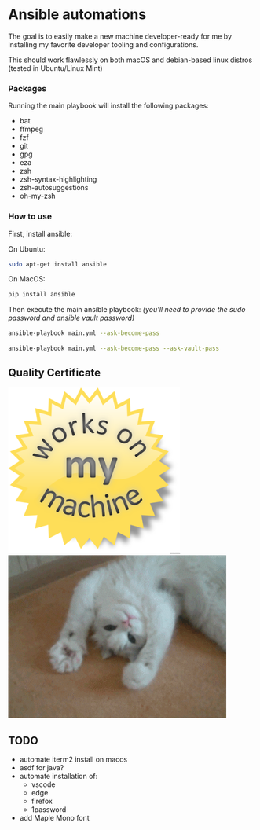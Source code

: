 # Ansible automations
The goal is to easily make a new machine developer-ready for me by installing my favorite developer tooling and configurations.

This should work flawlessly on both macOS and debian-based linux distros (tested in Ubuntu/Linux Mint)

### Packages
Running the main playbook will install the following packages:
  - bat
  - ffmpeg
  - fzf
  - git
  - gpg
  - eza
  - zsh
  - zsh-syntax-highlighting
  - zsh-autosuggestions
  - oh-my-zsh
  

### How to use
First, install ansible:

On Ubuntu:
```sh
sudo apt-get install ansible
```

On MacOS:
```sh
pip install ansible
```

Then execute the main ansible playbook:
_(you'll need to provide the sudo password and ansible vault password)_
```sh
ansible-playbook main.yml --ask-become-pass
```
```sh
ansible-playbook main.yml --ask-become-pass --ask-vault-pass
```


## Quality Certificate
<img src="https://github.com/lily-gh/devtools/blob/img/img/works_on_my_machine.png" width="350" alt="Works on my machine" /> ![Kitty](https://github.com/lily-gh/devtools/blob/img/img/kitty_paws.gif)


## TODO
  - automate iterm2 install on macos
  - asdf for java?
  - automate installation of:
    - vscode
    - edge
    - firefox
    - 1password
  - add Maple Mono font

